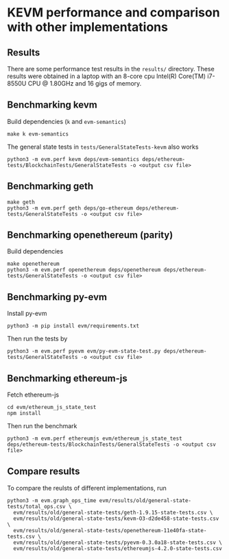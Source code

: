 # KEVM performance and comparison with other implementations

## Results

There are some performance test results in the `results/` directory.
These results were obtained in a laptop with an 8-core cpu Intel(R) Core(TM) i7-8550U CPU @ 1.80GHz
and 16 gigs of memory.

## Benchmarking kevm

Build dependencies (`k` and `evm-semantics`)
```
make k evm-semantics
```

The general state tests in `tests/GeneralStateTests-kevm` also works
```
python3 -m evm.perf kevm deps/evm-semantics deps/ethereum-tests/BlockchainTests/GeneralStateTests -o <output csv file>
```

## Benchmarking geth

```
make geth
python3 -m evm.perf geth deps/go-ethereum deps/ethereum-tests/GeneralStateTests -o <output csv file>
```

## Benchmarking openethereum (parity)

Build dependencies
```
make openethereum
python3 -m evm.perf openethereum deps/openethereum deps/ethereum-tests/GeneralStateTests -o <output csv file>
```

## Benchmarking py-evm

Install py-evm
```
python3 -m pip install evm/requirements.txt
```

Then run the tests by
```
python3 -m evm.perf pyevm evm/py-evm-state-test.py deps/ethereum-tests/GeneralStateTests -o <output csv file>
```

## Benchmarking ethereum-js

Fetch ethereum-js
```
cd evm/ethereum_js_state_test
npm install
```

Then run the benchmark
```
python3 -m evm.perf ethereumjs evm/ethereum_js_state_test deps/ethereum-tests/BlockchainTests/GeneralStateTests -o <output csv file>
```

## Compare results

To compare the reulsts of different implementations, run
```
python3 -m evm.graph_ops_time evm/results/old/general-state-tests/total_ops.csv \
  evm/results/old/general-state-tests/geth-1.9.15-state-tests.csv \
  evm/results/old/general-state-tests/kevm-O3-d2de458-state-tests.csv \
  evm/results/old/general-state-tests/openethereum-11e40fa-state-tests.csv \
  evm/results/old/general-state-tests/pyevm-0.3.0a18-state-tests.csv \
  evm/results/old/general-state-tests/ethereumjs-4.2.0-state-tests.csv
```
